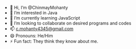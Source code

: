 - 👋 Hi, I’m @ChinmayMohanty
- 👀 I’m interested in Java
- 🌱 I’m currently learning JavaScript
- 💞️ I’m looking to collaborate on desired programs and codes
- 📫 c.mohanty4345@gmail.com
- 😄 Pronouns: He/Him
- ⚡ Fun fact: They think they know about me.

<!---
ChinmoyMohanty/ChinmoyMohanty is a ✨ special ✨ repository because its `README.md` (this file) appears on your GitHub profile.
You can click the Preview link to take a look at your changes.
--->
